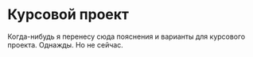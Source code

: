 # Курсовой проект

Когда-нибудь я перенесу сюда пояснения и варианты для курсового проекта. Однажды. Но не сейчас.